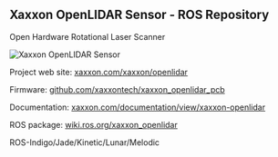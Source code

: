 ## **Xaxxon OpenLIDAR Sensor** - ROS Repository 
Open Hardware Rotational Laser Scanner

![Xaxxon OpenLIDAR Sensor](http://www.xaxxon.com/images/xaxxon/openlidar/xaxxon_openlidar_sensor.jpg)

Project web site:
[ xaxxon.com/xaxxon/openlidar ](http://www.xaxxon.com/xaxxon/openlidar)

Firmware:
[ github.com/xaxxontech/xaxxon_openlidar_pcb ](https://github.com/xaxxontech/xaxxon_openlidar_pcb)

Documentation:
[ xaxxon.com/documentation/view/xaxxon-openlidar ](http://www.xaxxon.com/documentation/view/xaxxon-openlidar)

ROS package: 
[ wiki.ros.org/xaxxon_openlidar ](http://wiki.ros.org/xaxxon_openlidar)

ROS-Indigo/Jade/Kinetic/Lunar/Melodic
